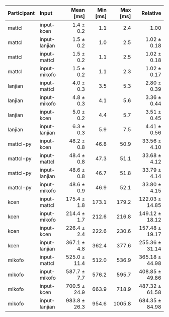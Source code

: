 | Participant | Input | Mean [ms] | Min [ms] | Max [ms] | Relative |
|:---|:---|---:|---:|---:|---:|
| mattcl | input-kcen | 1.4 ± 0.2 | 1.1 | 2.4 | 1.00 |
| mattcl | input-lanjian | 1.5 ± 0.2 | 1.0 | 2.5 | 1.02 ± 0.18 |
| mattcl | input-mattcl | 1.5 ± 0.2 | 1.1 | 2.5 | 1.02 ± 0.18 |
| mattcl | input-mikofo | 1.5 ± 0.2 | 1.1 | 2.3 | 1.02 ± 0.17 |
| lanjian | input-mattcl | 4.0 ± 0.3 | 3.5 | 5.3 | 2.80 ± 0.39 |
| lanjian | input-mikofo | 4.8 ± 0.3 | 4.1 | 5.6 | 3.36 ± 0.44 |
| lanjian | input-kcen | 5.0 ± 0.2 | 4.4 | 5.7 | 3.51 ± 0.45 |
| lanjian | input-lanjian | 6.3 ± 0.3 | 5.9 | 7.5 | 4.41 ± 0.56 |
| mattcl-py | input-kcen | 48.2 ± 0.8 | 46.8 | 50.9 | 33.56 ± 4.10 |
| mattcl-py | input-mattcl | 48.4 ± 0.8 | 47.3 | 51.1 | 33.68 ± 4.12 |
| mattcl-py | input-lanjian | 48.6 ± 0.8 | 46.7 | 51.8 | 33.79 ± 4.14 |
| mattcl-py | input-mikofo | 48.6 ± 0.9 | 46.9 | 52.1 | 33.80 ± 4.15 |
| kcen | input-mattcl | 175.4 ± 1.8 | 173.1 | 179.2 | 122.03 ± 14.85 |
| kcen | input-mikofo | 214.4 ± 1.7 | 212.6 | 216.8 | 149.12 ± 18.12 |
| kcen | input-kcen | 226.4 ± 2.4 | 222.6 | 230.6 | 157.48 ± 19.17 |
| kcen | input-lanjian | 367.1 ± 4.8 | 362.4 | 377.6 | 255.36 ± 31.14 |
| mikofo | input-mattcl | 525.0 ± 11.4 | 512.0 | 536.9 | 365.18 ± 44.98 |
| mikofo | input-mikofo | 587.7 ± 7.7 | 576.2 | 595.7 | 408.85 ± 49.86 |
| mikofo | input-kcen | 700.5 ± 24.9 | 663.9 | 718.9 | 487.32 ± 61.58 |
| mikofo | input-lanjian | 983.8 ± 26.3 | 954.6 | 1005.8 | 684.35 ± 84.98 |
